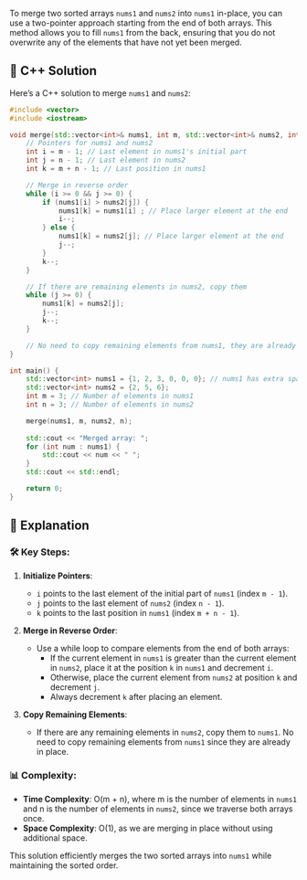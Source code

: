 To merge two sorted arrays `nums1` and `nums2` into `nums1` in-place, you can use a two-pointer approach starting from the end of both arrays. This method allows you to fill `nums1` from the back, ensuring that you do not overwrite any of the elements that have not yet been merged.

## 📝 C++ Solution

Here’s a C++ solution to merge `nums1` and `nums2`:

```cpp
#include <vector>
#include <iostream>

void merge(std::vector<int>& nums1, int m, std::vector<int>& nums2, int n) {
    // Pointers for nums1 and nums2
    int i = m - 1; // Last element in nums1's initial part
    int j = n - 1; // Last element in nums2
    int k = m + n - 1; // Last position in nums1

    // Merge in reverse order
    while (i >= 0 && j >= 0) {
        if (nums1[i] > nums2[j]) {
            nums1[k] = nums1[i] ; // Place larger element at the end
            i--;
        } else {
            nums1[k] = nums2[j]; // Place larger element at the end
            j--;
        }
        k--;
    }

    // If there are remaining elements in nums2, copy them
    while (j >= 0) {
        nums1[k] = nums2[j];
        j--;
        k--;
    }

    // No need to copy remaining elements from nums1, they are already in place
}

int main() {
    std::vector<int> nums1 = {1, 2, 3, 0, 0, 0}; // nums1 has extra space for nums2
    std::vector<int> nums2 = {2, 5, 6};
    int m = 3; // Number of elements in nums1
    int n = 3; // Number of elements in nums2

    merge(nums1, m, nums2, n);
    
    std::cout << "Merged array: ";
    for (int num : nums1) {
        std::cout << num << " ";
    }
    std::cout << std::endl;

    return 0;
}
```

## 🚀 Explanation

### 🛠️ Key Steps:
1. **Initialize Pointers**: 
   - `i` points to the last element of the initial part of `nums1` (index `m - 1`).
   - `j` points to the last element of `nums2` (index `n - 1`).
   - `k` points to the last position in `nums1` (index `m + n - 1`).

2. **Merge in Reverse Order**: 
   - Use a while loop to compare elements from the end of both arrays:
     - If the current element in `nums1` is greater than the current element in `nums2`, place it at the position `k` in `nums1` and decrement `i`.
     - Otherwise, place the current element from `nums2` at position `k` and decrement `j`.
     - Always decrement `k` after placing an element.

3. **Copy Remaining Elements**: 
   - If there are any remaining elements in `nums2`, copy them to `nums1`. No need to copy remaining elements from `nums1` since they are already in place.

### 📊 Complexity:
- **Time Complexity**: O(m + n), where m is the number of elements in `nums1` and n is the number of elements in `nums2`, since we traverse both arrays once.
- **Space Complexity**: O(1), as we are merging in place without using additional space.

This solution efficiently merges the two sorted arrays into `nums1` while maintaining the sorted order.